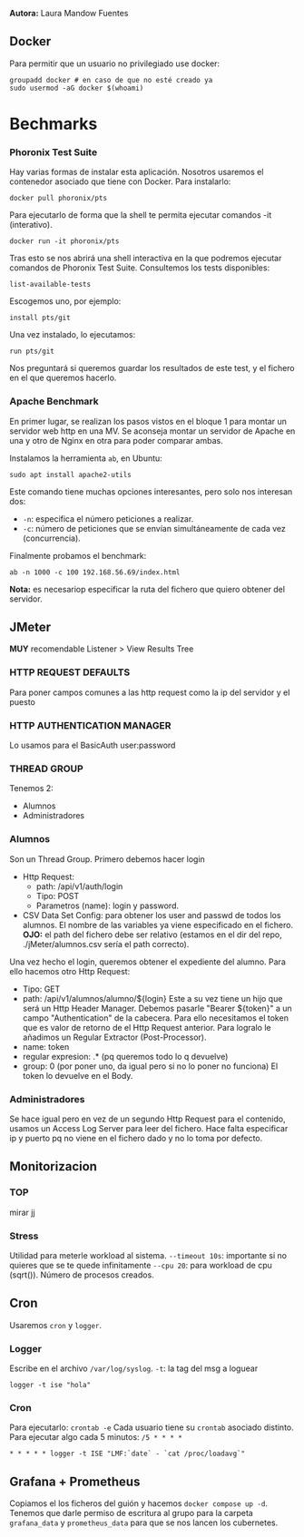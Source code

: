 **Autora:** Laura Mandow Fuentes

## Docker

Para permitir que un usuario no privilegiado use docker:
```
groupadd docker # en caso de que no esté creado ya
sudo usermod -aG docker $(whoami)
```
# Bechmarks

### Phoronix Test Suite
Hay varias formas de instalar esta aplicación. Nosotros usaremos el contenedor asociado que tiene con Docker.
Para instalarlo:
```
docker pull phoronix/pts
```

Para ejecutarlo de forma que la shell te permita ejecutar comandos -it (interativo). 
```
docker run -it phoronix/pts
```
Tras esto se nos abrirá una shell interactiva en la que podremos ejecutar comandos de Phoronix Test Suite.
Consultemos los tests disponibles:
```
list-available-tests
```
Escogemos uno, por ejemplo:
```
install pts/git
```
Una vez instalado, lo ejecutamos:
```
run pts/git
```
Nos preguntará si queremos guardar los resultados de este test, y el fichero en el que queremos hacerlo.


### Apache Benchmark

En primer lugar, se realizan los pasos vistos en el bloque 1 para montar un servidor web http en una MV. Se aconseja montar un servidor de Apache en una y otro de Nginx en otra para poder comparar ambas.

Instalamos la herramienta `ab`, en Ubuntu:
```
sudo apt install apache2-utils
```

Este comando tiene muchas opciones interesantes, pero solo nos interesan dos:
- `-n`: especifica el número peticiones a realizar.
- `-c`: número de peticiones que se envían simultáneamente de cada vez (concurrencia). 

Finalmente probamos el benchmark:
```
ab -n 1000 -c 100 192.168.56.69/index.html
```
**Nota:** es necesariop especificar la ruta del fichero que quiero obtener del servidor.

## JMeter
**MUY** recomendable Listener > View Results Tree

### HTTP REQUEST DEFAULTS
Para poner campos comunes a las http request como la ip del servidor y el puesto

### HTTP AUTHENTICATION MANAGER
Lo usamos para el BasicAuth
user:password

### THREAD GROUP
Tenemos 2:
- Alumnos
- Administradores

### Alumnos
Son un Thread Group.
Primero debemos hacer login
- Http Request:
    - path: /api/v1/auth/login
    - Tipo: POST
    - Parametros (name): login y password.
- CSV Data Set Config: para obtener los user and passwd de todos los alumnos. El nombre de las variables ya viene especificado en el fichero. **OJO:** el path del fichero debe ser relativo (estamos en el dir del repo, ./jMeter/alumnos.csv sería el path correcto). 

Una vez hecho el login, queremos obtener el expediente del alumno. 
Para ello hacemos otro Http Request:
- Tipo: GET
- path: /api/v1/alumnos/alumno/${login}
Este a su vez tiene un hijo que será un Http Header Manager. Debemos pasarle "Bearer ${token}" a un campo "Authentication" de la cabecera. 
Para ello necesitamos el token que es valor de retorno de el Http Request anterior.
Para logralo le añadimos un Regular Extractor (Post-Processor). 
- name: token
- regular expresion: .* (pq queremos todo lo q devuelve)
- group: $0$ (por poner uno, da igual pero si no lo poner no funciona)
El token lo devuelve en el Body.

### Administradores
Se hace igual pero en vez de un segundo Http Request para el contenido, usamos un Access Log Server para leer del fichero. Hace falta especificar ip y puerto pq no viene en el fichero dado y no lo toma por defecto.

## Monitorizacion
### TOP
mirar jj

### Stress
Utilidad para meterle workload al sistema. 
`--timeout 10s`: importante si no quieres que se te quede infinitamente
`--cpu 20`: para workload de cpu (sqrt()). Número de procesos creados.

## Cron
Usaremos `cron` y `logger`.
### Logger
Escribe en el archivo `/var/log/syslog`.
`-t`: la tag del msg a loguear
```
logger -t ise "hola"
```
### Cron
Para ejecutarlo: `crontab -e`
Cada usuario tiene su `crontab` asociado distinto.
Para ejecutar algo cada 5 minutos: `/5 * * * *`
```
* * * * * logger -t ISE "LMF:`date` - `cat /proc/loadavg`"
```

## Grafana + Prometheus

Copiamos el los ficheros del guión y hacemos `docker compose up -d`.
Tenemos que darle permiso de escritura al grupo para la carpeta `grafana_data` y `prometheus_data` para que se nos lancen los cubernetes.
